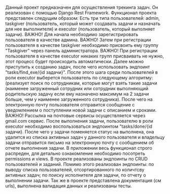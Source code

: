 Данный проект предназначен для осуществления трекинга задач.
Он реализован с помощью Django Rest Framework.
Функционал проекта представлен следущим образом:
Есть три типа пользователей: admin, taskgiver (пользователь, который может создавать задачи и назначать для нее выполнителя)
и executor (пользователь, который выполняет задачи).
ВАЖНО! Для начала необходимо зарегистрировать пользователя в качестве админа.
ВАЖНО! Затем при регистрации пользователя в качестве taskgiver необходимо присвоить ему группу "Taskgiver" через панель администратора.
ВАЖНО! При регистрации пользователя в качестве executor никаких групп присваивать не нужно, этот процесс будет происходить автоматически.
Далее можно приступить к созданию задач, после чего использовать эндпоинт "tasks/find_exe/{id задачи}". После этого шага среди пользователей
в роли executor выберется пользователь по следующему алгоритму:
(реализует поиск по сотрудникам, которые могут взять такие задачи (наименее загруженный сотрудник или сотрудник выполняющий родительскую задачу 
если ему назначено максимум на 2 задачи больше, чем у наименее загруженного сотрудника).
После чего на электронную почту пользователя отправится сообщение с уведомлением о поступлении новой задачи с описанием и сроками.
ВАЖНО! Рассылка на почтовые сервисы осуществляется через gmail.com сервис.
После выполнения задачи, пользователю в роли executor необходимо воспользоваться эндпоинтом "tasks/done/{id задачи}. После чего у задачи
поменяется статус на выполнена, она удалится из списка активных задач у данного пользователя и владельцу задачи отправится письмо на электронную почту
с сообщением об отчете выполнения задачи.
В приложении весь функционал строго распреден, для детально ознакомление необходимо посотреть permissions и views.
В проекте реализованы эндпоинты по CRUD пользователей и заданий. Помимо этого реализован эндпоинты:
по выводу списка пользователей, отсортированного по количтсву активных задач; по поиску исполнителя для задачи, по отчету о выполнении задачи.
Так же в проекте представлена документация (см urls), выполнена валидация данных и реализованы тесты.
